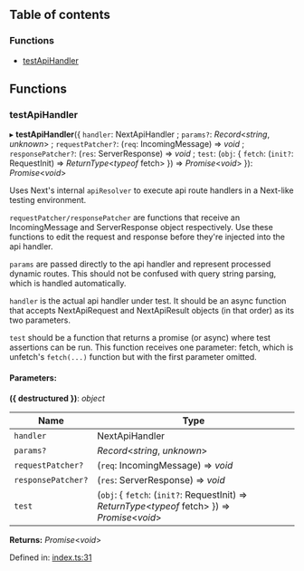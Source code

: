 ## Table of contents

### Functions

- [testApiHandler][1]

## Functions

### testApiHandler

▸ **testApiHandler**({ `handler`: NextApiHandler ; `params?`: _Record_<_string_,
_unknown_> ; `requestPatcher?`: (`req`: IncomingMessage) => _void_ ;
`responsePatcher?`: (`res`: ServerResponse) => _void_ ; `test`: (`obj`: {
`fetch`: (`init?`: RequestInit) => _ReturnType_<_typeof_ fetch> }) =>
_Promise_<_void_> }): _Promise_<_void_>

Uses Next's internal `apiResolver` to execute api route handlers in a Next-like
testing environment.

`requestPatcher/responsePatcher` are functions that receive an IncomingMessage
and ServerResponse object respectively. Use these functions to edit the request
and response before they're injected into the api handler.

`params` are passed directly to the api handler and represent processed dynamic
routes. This should not be confused with query string parsing, which is handled
automatically.

`handler` is the actual api handler under test. It should be an async function
that accepts NextApiRequest and NextApiResult objects (in that order) as its two
parameters.

`test` should be a function that returns a promise (or async) where test
assertions can be run. This function receives one parameter: fetch, which is
unfetch's `fetch(...)` function but with the first parameter omitted.

#### Parameters:

**({ destructured })**: _object_

| Name               | Type                                                                                              |
| ------------------ | ------------------------------------------------------------------------------------------------- |
| `handler`          | NextApiHandler                                                                                    |
| `params?`          | _Record_<_string_, _unknown_>                                                                     |
| `requestPatcher?`  | (`req`: IncomingMessage) => _void_                                                                |
| `responsePatcher?` | (`res`: ServerResponse) => _void_                                                                 |
| `test`             | (`obj`: { `fetch`: (`init?`: RequestInit) => _ReturnType_<_typeof_ fetch> }) => _Promise_<_void_> |

**Returns:** _Promise_<_void_>

Defined in: [index.ts:31][2]

[1]: README.md#testapihandler
[2]:
  https://github.com/Xunnamius/next-test-api-route-handler/blob/5ed6dbd/src/index.ts#L31
